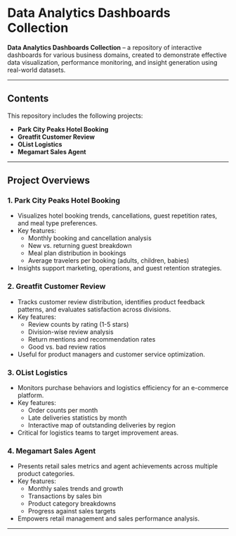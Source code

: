 # Data Analytics Dashboards Collection

**Data Analytics Dashboards Collection** – a repository of interactive dashboards for various business domains, created to demonstrate effective data visualization, performance monitoring, and insight generation using real-world datasets.

---

## Contents

This repository includes the following projects:

- **Park City Peaks Hotel Booking**
- **Greatfit Customer Review**
- **OList Logistics**
- **Megamart Sales Agent**

---

## Project Overviews

### 1. Park City Peaks Hotel Booking
- Visualizes hotel booking trends, cancellations, guest repetition rates, and meal type preferences.
- Key features:
  - Monthly booking and cancellation analysis
  - New vs. returning guest breakdown
  - Meal plan distribution in bookings
  - Average travelers per booking (adults, children, babies)
- Insights support marketing, operations, and guest retention strategies.

### 2. Greatfit Customer Review
- Tracks customer review distribution, identifies product feedback patterns, and evaluates satisfaction across divisions.
- Key features:
  - Review counts by rating (1-5 stars)
  - Division-wise review analysis
  - Return mentions and recommendation rates
  - Good vs. bad review ratios
- Useful for product managers and customer service optimization.

### 3. OList Logistics
- Monitors purchase behaviors and logistics efficiency for an e-commerce platform.
- Key features:
  - Order counts per month
  - Late deliveries statistics by month
  - Interactive map of outstanding deliveries by region
- Critical for logistics teams to target improvement areas.

### 4. Megamart Sales Agent
- Presents retail sales metrics and agent achievements across multiple product categories.
- Key features:
  - Monthly sales trends and growth
  - Transactions by sales bin
  - Product category breakdowns
  - Progress against sales targets
- Empowers retail management and sales performance analysis.

---
